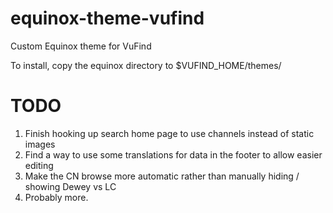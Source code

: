 # equinox-theme-vufind
Custom Equinox theme for VuFind

To install, copy the equinox directory to $VUFIND\_HOME/themes/

# TODO
1. Finish hooking up search home page to use channels instead of static images
1. Find a way to use some translations for data in the footer to allow easier editing
1. Make the CN browse more automatic rather than manually hiding / showing Dewey vs LC
1. Probably more.
